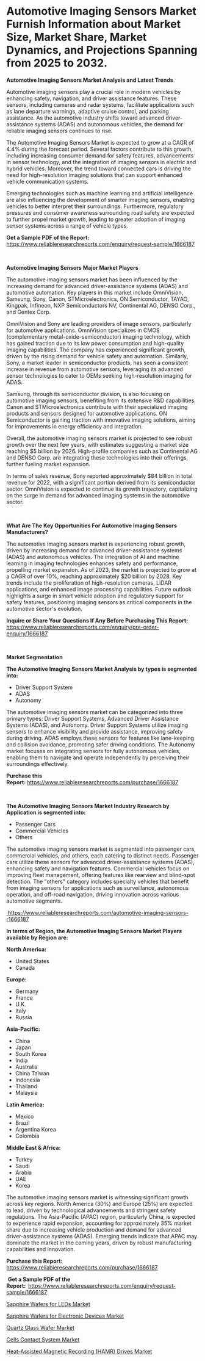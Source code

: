 <p><h1>Automotive Imaging Sensors Market Furnish Information about Market Size, Market Share, Market Dynamics, and Projections Spanning from 2025 to 2032.</h1></p><p><strong>Automotive Imaging Sensors Market Analysis and Latest Trends</strong></p>
<p><p>Automotive imaging sensors play a crucial role in modern vehicles by enhancing safety, navigation, and driver assistance features. These sensors, including cameras and radar systems, facilitate applications such as lane departure warnings, adaptive cruise control, and parking assistance. As the automotive industry shifts toward advanced driver-assistance systems (ADAS) and autonomous vehicles, the demand for reliable imaging sensors continues to rise.</p><p>The Automotive Imaging Sensors Market is expected to grow at a CAGR of 4.4% during the forecast period. Several factors contribute to this growth, including increasing consumer demand for safety features, advancements in sensor technology, and the integration of imaging sensors in electric and hybrid vehicles. Moreover, the trend toward connected cars is driving the need for high-resolution imaging solutions that can support enhanced vehicle communication systems.</p><p>Emerging technologies such as machine learning and artificial intelligence are also influencing the development of smarter imaging sensors, enabling vehicles to better interpret their surroundings. Furthermore, regulatory pressures and consumer awareness surrounding road safety are expected to further propel market growth, leading to greater adoption of imaging sensor systems across a range of vehicle types.</p></p>
<p><strong>Get a Sample PDF of the Report:&nbsp;</strong> <a href="https://www.reliableresearchreports.com/enquiry/request-sample/1666187?utm_campaign=36&utm_medium=2&utm_source=Github&utm_content=ia&utm_term=12022025&utm_id=automotive-imaging-sensors">https://www.reliableresearchreports.com/enquiry/request-sample/1666187</a></p>
<p>&nbsp;</p>
<p><strong>Automotive Imaging Sensors Major Market Players</strong></p>
<p><p>The automotive imaging sensors market has been influenced by the increasing demand for advanced driver-assistance systems (ADAS) and automotive automation. Key players in this market include OmniVision, Samsung, Sony, Canon, STMicroelectronics, ON Semiconductor, TAYAO, Kingpak, Infineon, NXP Semiconductors NV, Continental AG, DENSO Corp., and Gentex Corp.</p><p>OmniVision and Sony are leading providers of image sensors, particularly for automotive applications. OmniVision specializes in CMOS (complementary metal-oxide-semiconductor) imaging technology, which has gained traction due to its low power consumption and high-quality imaging capabilities. The company has experienced significant growth, driven by the rising demand for vehicle safety and automation. Similarly, Sony, a market leader in semiconductor products, has seen a consistent increase in revenue from automotive sensors, leveraging its advanced sensor technologies to cater to OEMs seeking high-resolution imaging for ADAS.</p><p>Samsung, through its semiconductor division, is also focusing on automotive imaging sensors, benefiting from its extensive R&D capabilities. Canon and STMicroelectronics contribute with their specialized imaging products and sensors designed for automotive applications. ON Semiconductor is gaining traction with innovative imaging solutions, aiming for improvements in energy efficiency and integration.</p><p>Overall, the automotive imaging sensors market is projected to see robust growth over the next few years, with estimates suggesting a market size reaching $5 billion by 2026. High-profile companies such as Continental AG and DENSO Corp. are integrating these technologies into their offerings, further fueling market expansion.</p><p>In terms of sales revenue, Sony reported approximately $84 billion in total revenue for 2022, with a significant portion derived from its semiconductor sector. OmniVision is expected to continue its growth trajectory, capitalizing on the surge in demand for advanced imaging systems in the automotive sector.</p></p>
<p>&nbsp;</p>
<p><strong>What Are The Key Opportunities For Automotive Imaging Sensors Manufacturers?</strong></p>
<p><p>The automotive imaging sensors market is experiencing robust growth, driven by increasing demand for advanced driver-assistance systems (ADAS) and autonomous vehicles. The integration of AI and machine learning in imaging technologies enhances safety and performance, propelling market expansion. As of 2023, the market is projected to grow at a CAGR of over 10%, reaching approximately $20 billion by 2028. Key trends include the proliferation of high-resolution cameras, LiDAR applications, and enhanced image processing capabilities. Future outlook highlights a surge in smart vehicle adoption and regulatory support for safety features, positioning imaging sensors as critical components in the automotive sector's evolution.</p></p>
<p><strong>Inquire or Share Your Questions If Any Before Purchasing This Report:</strong> <a href="https://www.reliableresearchreports.com/enquiry/pre-order-enquiry/1666187?utm_campaign=36&utm_medium=2&utm_source=Github&utm_content=ia&utm_term=12022025&utm_id=automotive-imaging-sensors">https://www.reliableresearchreports.com/enquiry/pre-order-enquiry/1666187</a></p>
<p>&nbsp;</p>
<p><strong>Market Segmentation</strong></p>
<p><strong>The Automotive Imaging Sensors Market Analysis by types is segmented into:</strong></p>
<p><ul><li>Driver Support System</li><li>ADAS</li><li>Autonomy</li></ul></p>
<p><p>The automotive imaging sensors market can be categorized into three primary types: Driver Support Systems, Advanced Driver Assistance Systems (ADAS), and Autonomy. Driver Support Systems utilize imaging sensors to enhance visibility and provide assistance, improving safety during driving. ADAS employs these sensors for features like lane-keeping and collision avoidance, promoting safer driving conditions. The Autonomy market focuses on integrating sensors for fully autonomous vehicles, enabling them to navigate and operate independently by perceiving their surroundings effectively.</p></p>
<p><strong>Purchase this Report:&nbsp;</strong><a href="https://www.reliableresearchreports.com/purchase/1666187?utm_campaign=36&utm_medium=2&utm_source=Github&utm_content=ia&utm_term=12022025&utm_id=automotive-imaging-sensors">https://www.reliableresearchreports.com/purchase/1666187</a></p>
<p>&nbsp;</p>
<p><strong>The Automotive Imaging Sensors Market Industry Research by Application is segmented into:</strong></p>
<p><ul><li>Passenger Cars</li><li>Commercial Vehicles</li><li>Others</li></ul></p>
<p><p>The automotive imaging sensors market is segmented into passenger cars, commercial vehicles, and others, each catering to distinct needs. Passenger cars utilize these sensors for advanced driver-assistance systems (ADAS), enhancing safety and navigation features. Commercial vehicles focus on improving fleet management, offering features like rearview and blind-spot detection. The "others" category includes specialty vehicles that benefit from imaging sensors for applications such as surveillance, autonomous operation, and off-road navigation, driving innovation across various automotive segments.</p></p>
<p><a href="https://www.reliableresearchreports.com/automotive-imaging-sensors-r1666187?utm_campaign=36&utm_medium=2&utm_source=Github&utm_content=ia&utm_term=12022025&utm_id=automotive-imaging-sensors">&nbsp;https://www.reliableresearchreports.com/automotive-imaging-sensors-r1666187</a></p>
<p><strong>In terms of Region, the Automotive Imaging Sensors Market Players available by Region are:</strong></p>
<p>
    <p> <strong> North America: </strong>
        <ul>
            <li>United States</li>
            <li>Canada</li>
        </ul>
        </p> 
    <p> <strong> Europe: </strong>
        <ul>
            <li>Germany</li>
            <li>France</li>
            <li>U.K.</li>
            <li>Italy</li>
            <li>Russia</li>
        </ul>
        </p> 
    <p> <strong> Asia-Pacific: </strong>
        <ul>
            <li>China</li>
            <li>Japan</li>
            <li>South Korea</li>
            <li>India</li>
            <li>Australia</li>
            <li>China Taiwan</li>
            <li>Indonesia</li>
            <li>Thailand</li>
            <li>Malaysia</li>
        </ul>
        </p> 
    <p> <strong> Latin America: </strong>
        <ul>
            <li>Mexico</li>
            <li>Brazil</li>
            <li>Argentina Korea</li>
            <li>Colombia</li>
        </ul>
        </p> 
    <p> <strong> Middle East & Africa: </strong>
        <ul>
            <li>Turkey</li>
            <li>Saudi</li>
            <li>Arabia</li>
            <li>UAE</li>
            <li>Korea</li>
        </ul>
    </p>
    </p>
<p><p>The automotive imaging sensors market is witnessing significant growth across key regions. North America (30%) and Europe (25%) are expected to lead, driven by technological advancements and stringent safety regulations. The Asia-Pacific (APAC) region, particularly China, is expected to experience rapid expansion, accounting for approximately 35% market share due to increasing vehicle production and demand for advanced driver-assistance systems (ADAS). Emerging trends indicate that APAC may dominate the market in the coming years, driven by robust manufacturing capabilities and innovation.</p></p>
<p><strong>Purchase this Report: </strong><a href="https://www.reliableresearchreports.com/purchase/1666187?utm_campaign=36&utm_medium=2&utm_source=Github&utm_content=ia&utm_term=12022025&utm_id=automotive-imaging-sensors">https://www.reliableresearchreports.com/purchase/1666187</a></p>
<p>&nbsp;<strong>Get a Sample PDF of the Report:&nbsp;&nbsp;</strong><a href="https://www.reliableresearchreports.com/enquiry/request-sample/1666187?utm_campaign=36&utm_medium=2&utm_source=Github&utm_content=ia&utm_term=12022025&utm_id=automotive-imaging-sensors">https://www.reliableresearchreports.com/enquiry/request-sample/1666187</a></p>
<p><strong></strong></p>
<p><p><a href="https://github.com/iroldilom/Market-Research-Report-List-1/blob/main/sapphire-wafers-for-leds-market.md?utm_campaign=36&utm_medium=2&utm_source=Github&utm_content=ia&utm_term=12022025&utm_id=automotive-imaging-sensors">Sapphire Wafers for LEDs Market</a></p><p><a href="https://github.com/slmagaddam/Market-Research-Report-List-1/blob/main/sapphire-wafers-for-electronic-devices-market.md?utm_campaign=36&utm_medium=2&utm_source=Github&utm_content=ia&utm_term=12022025&utm_id=automotive-imaging-sensors">Sapphire Wafers for Electronic Devices Market</a></p><p><a href="https://github.com/moazugavate/Market-Research-Report-List-1/blob/main/quartz-glass-wafer-market.md?utm_campaign=36&utm_medium=2&utm_source=Github&utm_content=ia&utm_term=12022025&utm_id=automotive-imaging-sensors">Quartz Glass Wafer Market</a></p><p><a href="https://github.com/phephezxnf/Market-Research-Report-List-1/blob/main/cells-contact-system-market.md?utm_campaign=36&utm_medium=2&utm_source=Github&utm_content=ia&utm_term=12022025&utm_id=automotive-imaging-sensors">Cells Contact System Market</a></p><p><a href="https://github.com/watzondechao/Market-Research-Report-List-1/blob/main/heat-assisted-magnetic-recording-hamr-drives-market.md?utm_campaign=36&utm_medium=2&utm_source=Github&utm_content=ia&utm_term=12022025&utm_id=automotive-imaging-sensors">Heat-Assisted Magnetic Recording (HAMR) Drives Market</a></p></p>